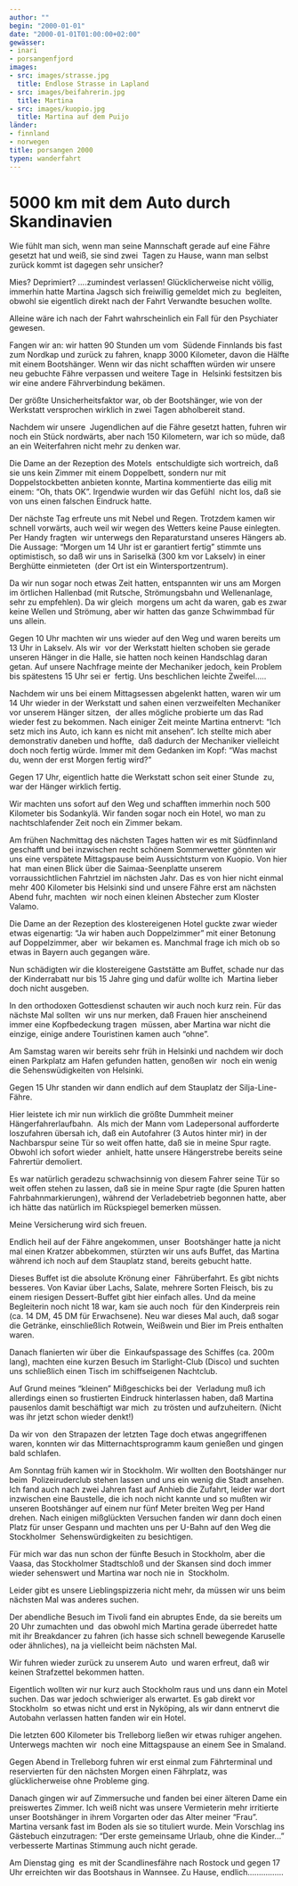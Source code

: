 ```yaml
---
author: ""
begin: "2000-01-01"
date: "2000-01-01T01:00:00+02:00"
gewässer:
- inari
- porsangenfjord
images:
- src: images/strasse.jpg
  title: Endlose Strasse in Lapland
- src: images/beifahrerin.jpg
  title: Martina
- src: images/kuopio.jpg
  title: Martina auf dem Puijo
länder:
- finnland
- norwegen
title: porsangen 2000
typen: wanderfahrt
---
```


# 5000 km mit dem Auto durch Skandinavien


Wie fühlt man sich, wenn man seine Mannschaft gerade auf eine Fähre gesetzt hat und weiß, sie sind zwei  Tagen zu Hause, wann man selbst zurück kommt ist dagegen sehr unsicher?

Mies? Deprimiert? ....zumindest verlassen! Glücklicherweise nicht völlig, immerhin hatte Martina Jagsch sich freiwillig gemeldet mich zu  begleiten, obwohl sie eigentlich direkt nach der Fahrt Verwandte besuchen wollte.

Alleine wäre ich nach der Fahrt wahrscheinlich ein Fall für den Psychiater gewesen.

Fangen wir an: wir hatten 90 Stunden um vom  Südende Finnlands bis fast zum Nordkap und zurück zu fahren, knapp 3000 Kilometer, davon die Hälfte mit einem Bootshänger. Wenn wir das nicht schafften würden wir unsere neu gebuchte Fähre verpassen und weitere Tage in  Helsinki festsitzen bis wir eine andere Fährverbindung bekämen.

Der größte Unsicherheitsfaktor war, ob der Bootshänger, wie von der Werkstatt versprochen wirklich in zwei Tagen abholbereit stand.

Nachdem wir unsere  Jugendlichen auf die Fähre gesetzt hatten, fuhren wir noch ein Stück nordwärts, aber nach 150 Kilometern, war ich so müde, daß an ein Weiterfahren nicht mehr zu denken war.

Die Dame an der Rezeption des Motels  entschuldigte sich wortreich, daß sie uns kein Zimmer mit einem Doppelbett, sondern nur mit Doppelstockbetten anbieten konnte, Martina kommentierte das eilig mit einem: “Oh, thats OK”. Irgendwie wurden wir das Gefühl  nicht los, daß sie von uns einen falschen Eindruck hatte.

Der nächste Tag erfreute uns mit Nebel und Regen. Trotzdem kamen wir schnell vorwärts, auch weil wir wegen des Wetters keine Pause einlegten. Per Handy fragten  wir unterwegs den Reparaturstand unseres Hängers ab. Die Aussage: “Morgen um 14 Uhr ist er garantiert fertig” stimmte uns optimistisch, so daß wir uns in Sariselkä (300 km vor Lakselv) in einer Berghütte einmieteten  (der Ort ist ein Wintersportzentrum).

Da wir nun sogar noch etwas Zeit hatten, entspannten wir uns am Morgen im örtlichen Hallenbad (mit Rutsche, Strömungsbahn und Wellenanlage, sehr zu empfehlen). Da wir gleich  morgens um acht da waren, gab es zwar keine Wellen und Strömung, aber wir hatten das ganze Schwimmbad für uns allein.

Gegen 10 Uhr machten wir uns wieder auf den Weg und waren bereits um 13 Uhr in Lakselv. Als wir  vor der Werkstatt hielten schoben sie gerade unseren Hänger in die Halle, sie hatten noch keinen Handschlag daran getan. Auf unsere Nachfrage meinte der Mechaniker jedoch, kein Problem bis spätestens 15 Uhr sei er  fertig. Uns beschlichen leichte Zweifel.....

Nachdem wir uns bei einem Mittagsessen abgelenkt hatten, waren wir um 14 Uhr wieder in der Werkstatt und sahen einen verzweifelten Mechaniker vor unserem Hänger sitzen,  der alles mögliche probierte um das Rad wieder fest zu bekommen. Nach einiger Zeit meinte Martina entnervt: “Ich setz mich ins Auto, ich kann es nicht mit ansehen”. Ich stellte mich aber demonstrativ daneben und hoffte,  daß dadurch der Mechaniker vielleicht doch noch fertig würde. Immer mit dem Gedanken im Kopf: “Was machst du, wenn der erst Morgen fertig wird?”

Gegen 17 Uhr, eigentlich hatte die Werkstatt schon seit einer Stunde  zu, war der Hänger wirklich fertig.

Wir machten uns sofort auf den Weg und schafften immerhin noch 500 Kilometer bis Sodankylä. Wir fanden sogar noch ein Hotel, wo man zu nachtschlafender Zeit noch ein Zimmer bekam.

Am frühen Nachmittag des nächsten Tages hatten wir es mit Südfinnland geschafft und bei inzwischen recht schönem Sommerwetter gönnten wir uns eine verspätete Mittagspause beim Aussichtsturm von Kuopio. Von hier hat  man einen Blick über die Saimaa-Seenplatte unserem vorraussichtlichen Fahrtziel im nächsten Jahr. Das es von hier nicht einmal mehr 400 Kilometer bis Helsinki sind und unsere Fähre erst am nächsten Abend fuhr, machten  wir noch einen kleinen Abstecher zum Kloster Valamo.

Die Dame an der Rezeption des klostereigenen Hotel guckte zwar wieder etwas eigenartig: “Ja wir haben auch Doppelzimmer” mit einer Betonung auf Doppelzimmer, aber  wir bekamen es. Manchmal frage ich mich ob so etwas in Bayern auch gegangen wäre.

Nun schädigten wir die klostereigene Gaststätte am Buffet, schade nur das der Kinderrabatt nur bis 15 Jahre ging und dafür wollte ich  Martina lieber doch nicht ausgeben.

In den orthodoxen Gottesdienst schauten wir auch noch kurz rein. Für das nächste Mal sollten  wir uns nur merken, daß Frauen hier anscheinend immer eine Kopfbedeckung tragen  müssen, aber Martina war nicht die einzige, einige andere Touristinen kamen auch “ohne”.

Am Samstag waren wir bereits sehr früh in Helsinki und nachdem wir doch einen Parkplatz am Hafen gefunden hatten, genoßen wir  noch ein wenig die Sehenswüdigkeiten von Helsinki.

Gegen 15 Uhr standen wir dann endlich auf dem Stauplatz der Silja-Line-Fähre.

Hier leistete ich mir nun wirklich die größte Dummheit meiner Hängerfahrerlaufbahn.  Als mich der Mann vom Ladepersonal aufforderte loszufahren übersah ich, daß ein Autofahrer (3 Autos hinter mir) in der Nachbarspur seine Tür so weit offen hatte, daß sie in meine Spur ragte. Obwohl ich sofort wieder  anhielt, hatte unsere Hängerstrebe bereits seine Fahrertür demoliert.

Es war natürlich geradezu schwachsinnig von diesem Fahrer seine Tür so weit offen stehen zu lassen, daß sie in meine Spur ragte (die Spuren hatten  Fahrbahnmarkierungen), während der Verladebetrieb begonnen hatte, aber ich hätte das natürlich im Rückspiegel bemerken müssen.

Meine Versicherung wird sich freuen.

Endlich heil auf der Fähre angekommen, unser  Bootshänger hatte ja nicht mal einen Kratzer abbekommen, stürzten wir uns aufs Buffet, das Martina während ich noch auf dem Stauplatz stand, bereits gebucht hatte.

Dieses Buffet ist die absolute Krönung einer  Fährüberfahrt. Es gibt nichts besseres. Von Kaviar über Lachs, Salate, mehrere Sorten Fleisch, bis zu einem riesigen Dessert-Buffet gibt hier einfach alles. Und da meine Begleiterin noch nicht 18 war, kam sie auch noch  für den Kinderpreis rein (ca. 14 DM, 45 DM für Erwachsene). Neu war dieses Mal auch, daß sogar die Getränke, einschließlich Rotwein, Weißwein und Bier im Preis enthalten waren.

Danach flanierten wir über die  Einkaufspassage des Schiffes (ca. 200m lang), machten eine kurzen Besuch im Starlight-Club (Disco) und suchten uns schließlich einen Tisch im schiffseigenen Nachtclub.

Auf Grund meines “kleinen” Mißgeschicks bei der  Verladung muß ich allerdings einen so frustierten Eindruck hinterlassen haben, daß Martina pausenlos damit beschäftigt war mich  zu trösten und aufzuheitern. (Nicht was ihr jetzt schon wieder denkt!)

Da wir von  den Strapazen der letzten Tage doch etwas angegriffenen waren, konnten wir das Mitternachtsprogramm kaum genießen und gingen bald schlafen.

Am Sonntag früh kamen wir in Stockholm. Wir wollten den Bootshänger nur beim  Polizeiruderclub stehen lassen und uns ein wenig die Stadt ansehen. Ich fand auch nach zwei Jahren fast auf Anhieb die Zufahrt, leider war dort inzwischen eine Baustelle, die ich noch nicht kannte und so mußten wir  unseren Bootshänger auf einem nur fünf Meter breiten Weg per Hand drehen. Nach einigen mißglückten Versuchen fanden wir dann doch einen Platz für unser Gespann und machten uns per U-Bahn auf den Weg die Stockholmer  Sehenswürdigkeiten zu besichtigen.

Für mich war das nun schon der fünfte Besuch in Stockholm, aber die Vaasa, das Stockholmer Stadtschloß und der Skansen sind doch immer wieder sehenswert und Martina war noch nie in  Stockholm.

Leider gibt es unsere Lieblingspizzeria nicht mehr, da müssen wir uns beim nächsten Mal was anderes suchen.

Der abendliche Besuch im Tivoli fand ein abruptes Ende, da sie bereits um 20 Uhr zumachten und  das obwohl mich Martina gerade überredet hatte mit ihr Breakdancer zu fahren (ich hasse sich schnell bewegende Karuselle oder ähnliches), na ja vielleicht beim nächsten Mal.

Wir fuhren wieder zurück zu unserem Auto  und waren erfreut, daß wir keinen Strafzettel bekommen hatten.

Eigentlich wollten wir nur kurz auch Stockholm raus und uns dann ein Motel suchen. Das war jedoch schwieriger als erwartet. Es gab direkt vor Stockholm  so etwas nicht und erst in Nyköping, als wir dann entnervt die Autobahn verlassen hatten fanden wir ein Hotel.

Die letzten 600 Kilometer bis Trelleborg ließen wir etwas ruhiger angehen. Unterwegs machten wir  noch eine Mittagspause an einem See in Smaland.

Gegen Abend in Trelleborg fuhren wir erst einmal zum Fährterminal und reservierten für den nächsten Morgen einen Fährplatz, was glücklicherweise ohne Probleme ging.

Danach gingen wir auf Zimmersuche und fanden bei einer älteren Dame ein preiswertes Zimmer. Ich weiß nicht was unsere Vermieterin mehr irritierte unser Bootshänger in ihrem Vorgarten oder das Alter meiner “Frau”.  Martina versank fast im Boden als sie so tituliert wurde. Mein Vorschlag ins Gästebuch einzutragen: “Der erste gemeinsame Urlaub, ohne die Kinder...” verbesserte Martinas Stimmung auch nicht gerade.

Am Dienstag ging  es mit der Scandlinesfähre nach Rostock und gegen 17 Uhr erreichten wir das Bootshaus in Wannsee. Zu Hause, endlich................
